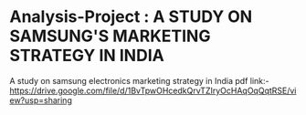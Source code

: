# Analysis-Project : A STUDY ON SAMSUNG'S MARKETING STRATEGY IN INDIA 

A study on samsung electronics marketing strategy in India
pdf link:- https://drive.google.com/file/d/1BvTpwOHcedkQrvTZIryOcHAqOqQqtRSE/view?usp=sharing

